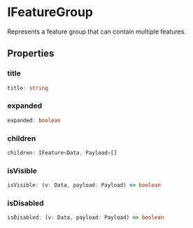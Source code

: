 # IFeatureGroup

Represents a feature group that can contain multiple features.

## Properties

### title

```ts
title: string
```

### expanded

```ts
expanded: boolean
```

### children

```ts
children: IFeature<Data, Payload>[]
```

### isVisible

```ts
isVisible: (v: Data, payload: Payload) => boolean
```

### isDisabled

```ts
isDisabled: (v: Data, payload: Payload) => boolean
```

